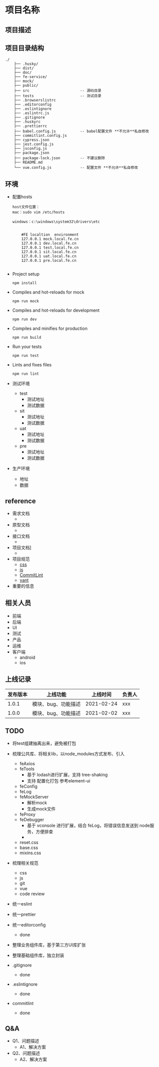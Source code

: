 # 项目名称

## 项目描述

## 项目目录结构
  ```
  ./
      ├── .husky/  
      ├── dist/
      ├── doc/                   
      ├── fe-service/                   
      ├── mock/   
      ├── public/                   
      ├── src                       -- 源码目录
      ├── tests                     -- 测试目录
      ├── .browserslistrc  
      ├── .editorconfig  
      ├── .eslintignore  
      ├── .eslintrc.js  
      ├── .gitignore 
      ├── .huskyrc 
      ├── .prettierrc 
      ├── babel.config.js           -- babel配置文件 **不允许**私自修改
      ├── commitlint.config.js          
      ├── cypress.json              
      ├── jest.config.js          
      ├── jsconfig.js          
      ├── package.json              
      ├── package-lock.json         -- 不建议删除
      ├── README.md
      └── vue.config.js             -- 配置文件 **不允许**私自修改
  ```
## 环境
- 配置hosts
  ```
  host文件位置：
  mac：sudo vim /etc/hosts
  
  windows：c:\windows\system32\drivers\etc
  
  
      #FE localtion  environment
      127.0.0.1 mock.local.fe.cn
      127.0.0.1 dev.local.fe.cn 
      127.0.0.1 test.local.fe.cn
      127.0.0.1 sit.local.fe.cn
      127.0.0.1 uat.local.fe.cn
      127.0.0.1 pre.local.fe.cn 
      
  ```
- Project setup
  ```
  npm install
  ```
- Compiles and hot-reloads for mock
  ```
  npm run mock
  ```

- Compiles and hot-reloads for development
  ```
  npm run dev
  ```

- Compiles and minifies for production
  ```
  npm run build
  ```

- Run your tests
  ```
  npm run test
  ```

- Lints and fixes files
  ```
  npm run lint
  ```

- 测试环境
    - test
        - 测试地址
        - 测试数据
    - sit
        - 测试地址
        - 测试数据
    - uat
        - 测试地址
        - 测试数据
    - pre
        - 测试地址
        - 测试数据

- 生产环境
    - 地址
    - 数据


## reference
- 需求文档
  - []()
- 原型文档
  - []()
- 接口文档
  - []()
- 项目文档]
  - []()
- 项目规范
  - [css](./doc/css.md)
  - [js](./doc/js.md)
  - [CommitLint](./doc/CommitLint.md)
  - [vant](./doc/vant.md)
- 重要的信息


## 相关人员
- 前端
- 后端
- UI
- 测试
- 产品
- 运维
- 客户端
    - android
    - ios

## 上线记录
发布版本 | 上线功能 | 上线时间 |负责人
---|---|---|---
1.0.1  | 模块、bug、功能描述 | 2021-02-24 | xxx
1.0.0  | 模块、bug、功能描述 | 2021-02-02 | xxx

## TODO
- 将test组建抽离出来，避免被打包
- 梳理公共库、将相关lib，以node_modules方式发布、引入
    - feAxios
    - feTools
      - 基于 lodash进行扩展，支持 tree-shaking
      - 支持 配置化打包 参考element-ui
    - feConfig
    - feLog
    - feMockServer
        - 解析mock
        - 生成mock文件
    - feProxy
    - feDebugger
        - 基于 vconsole 进行扩展，结合 feLog，将错误信息发送到 node服务，方便排查
        -
    - reset.css
    - base.css
    - mixins.css

- 梳理相关规范
    - css
    - js
    - git
    - vue
    - code review
- 统一eslint
- 统一prettier
- 统一editorconfig
  - done
- 整理业务组件库，基于第三方UI库扩张
- 整理基础组件库，独立封装
- .gitignore
  - done
- .eslintignore
  - done
- commitlint
  - done
    
## Q&A
- Q1、问题描述
    - A1、解决方案
- Q2、问题描述
    - A2、解决方案
